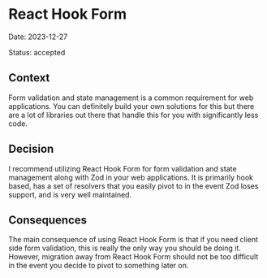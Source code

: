 # React Hook Form

Date: 2023-12-27

Status: accepted

## Context

Form validation and state management is a common requirement for web applications. You can definitely build your own solutions for this but there are a lot of libraries out there that handle this for you with significantly less code.

## Decision

I recommend utilizing React Hook Form for form validation and state management along with Zod in your web applications. It is primarily hook based, has a set of resolvers that you easily pivot to in the event Zod loses support, and is very well maintained.

## Consequences

The main consequence of using React Hook Form is that if you need client side form validation, this is really the only way you should be doing it. However, migration away from React Hook Form should not be too difficult in the event you decide to pivot to something later on.
